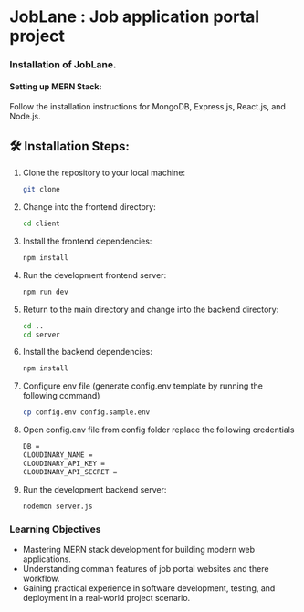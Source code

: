 # JobLane : Job application portal project

### Installation of JobLane.

#### Setting up MERN Stack:

Follow the installation instructions for MongoDB, Express.js, React.js, and Node.js.

<h2>🛠️ Installation Steps:</h2>

1. Clone the repository to your local machine:
    ```bash
    git clone  
    ```

2. Change into the frontend directory:
    ```bash
    cd client
    ```

3. Install the frontend dependencies:
    ```bash
    npm install
    ```

4. Run the development frontend server:
    ```bash
    npm run dev
    ```

5. Return to the main directory and change into the backend directory:
    ```bash
    cd ..
    cd server
    ```

6. Install the backend dependencies:
    ```bash
    npm install
    ```
7. Configure env file (generate config.env template by running the following command)
    ```bash
    cp config.env config.sample.env
    ```
8. Open config.env file from config folder replace the following credentials
    ```bash
    DB = 
    CLOUDINARY_NAME = 
    CLOUDINARY_API_KEY =
    CLOUDINARY_API_SECRET =
    ```
9. Run the development backend server:
    ```bash
    nodemon server.js
    ```



### Learning Objectives

- Mastering MERN stack development for building modern web applications.
- Understanding comman features of job portal websites and there workflow.
- Gaining practical experience in software development, testing, and deployment in a real-world project scenario.
